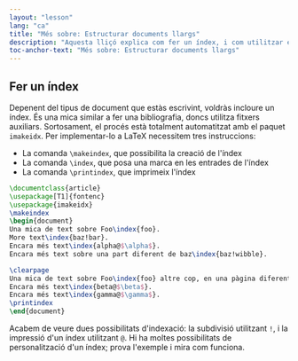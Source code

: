 ```yaml
---
layout: "lesson"
lang: "ca"
title: "Més sobre: Estructurar documents llargs"
description: "Aquesta lliçó explica com fer un índex, i com utilitzar el paquet imakeidx per tal d'automatitzar aquest procés."
toc-anchor-text: "Més sobre: Estructurar documents llargs"
---
```


## Fer un índex

Depenent del tipus de document que estàs escrivint, voldràs incloure un índex. És una mica similar a fer una bibliografia, doncs utilitza fitxers auxiliars. Sortosament, el procés està totalment automatitzat amb el paquet `imakeidx`. Per implementar-lo a LaTeX necessitem tres instruccions:

- La comanda `\makeindex`, que possibilita la creació de l'índex
- La comanda `\index`, que posa una marca en les entrades de l'índex
- La comanda `\printindex`, que imprimeix l'índex

```latex
\documentclass{article}
\usepackage[T1]{fontenc}
\usepackage{imakeidx}
\makeindex
\begin{document}
Una mica de text sobre Foo\index{foo}.
More text\index{baz!bar}.
Encara més text\index{alpha@$\alpha$}.
Encara més text sobre una part diferent de baz\index{baz!wibble}.

\clearpage
Una mica de text sobre Foo\index{foo} altre cop, en una pàgina diferent.
Encara més text\index{beta@$\beta$}.
Encara més text\index{gamma@$\gamma$}.
\printindex
\end{document}
```

Acabem de veure dues possibilitats d'indexació: la subdivisió utilitzant `!`, i la impressió d'un índex utilitzant `@`. Hi ha moltes possibilitats de personalització d'un índex; prova l'exemple i mira com funciona.
